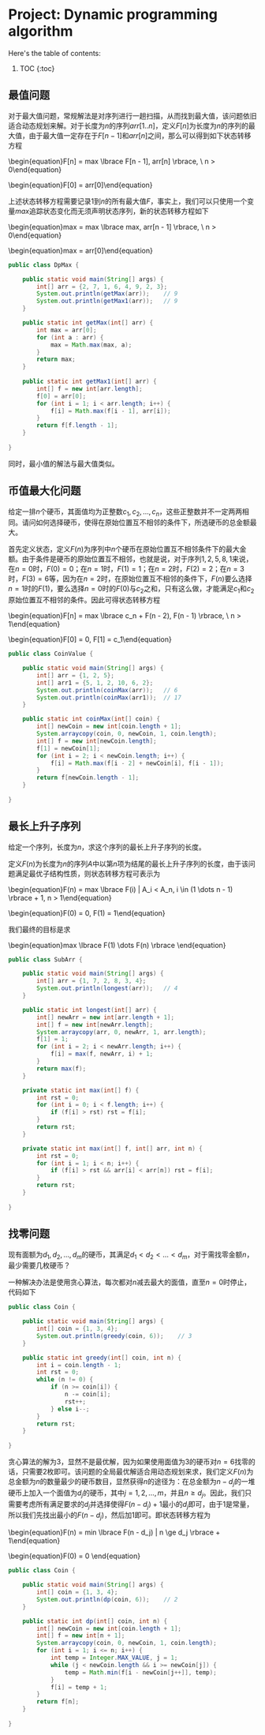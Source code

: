 # Project: Dynamic programming algorithm

Here's the table of contents:

1. TOC
{:toc}

## 最值问题

对于最大值问题，常规解法是对序列进行一趟扫描，从而找到最大值，该问题依旧适合动态规划来解。对于长度为$n$的序列$arr[1..n]$，定义$F[n]$为长度为$n$的序列的最大值，由于最大值一定存在于$F[n - 1]$和$arr[n]$之间，那么可以得到如下状态转移方程

\begin{equation}F[n] = max \lbrace F[n - 1], arr[n] \rbrace, \ n > 0\end{equation}

\begin{equation}F[0] = arr[0]\end{equation}

上述状态转移方程需要记录$1$到$n$的所有最大值$F$，事实上，我们可以只使用一个变量$max$追踪状态变化而无须声明状态序列，新的状态转移方程如下

\begin{equation}max = max \lbrace max, arr[n - 1] \rbrace, \ n > 0\end{equation}

\begin{equation}max = arr[0]\end{equation}

```java
public class DpMax {

    public static void main(String[] args) {
        int[] arr = {2, 7, 1, 6, 4, 9, 2, 3};
        System.out.println(getMax(arr));    // 9
        System.out.println(getMax1(arr));   // 9
    }

    public static int getMax(int[] arr) {
        int max = arr[0];
        for (int a : arr) {
            max = Math.max(max, a);
        }
        return max;
    }
    
    public static int getMax1(int[] arr) {
        int[] f = new int[arr.length];
        f[0] = arr[0];
        for (int i = 1; i < arr.length; i++) {
            f[i] = Math.max(f[i - 1], arr[i]);
        }
        return f[f.length - 1];
    }
    
}
```

同时，最小值的解法与最大值类似。

## 币值最大化问题

给定一排$n$个硬币，其面值均为正整数$c_1, c_2, \dots , c_n$，这些正整数并不一定两两相同。请问如何选择硬币，使得在原始位置互不相邻的条件下，所选硬币的总金额最大。

首先定义状态，定义$F(n)$为序列中$n$个硬币在原始位置互不相邻条件下的最大金额。由于条件是硬币的原始位置互不相邻，也就是说，对于序列$1, 2, 5, 8, 1$来说，在$n = 0$时，$F(0) = 0$；在$n = 1$时，$F(1) = 1$；在$n = 2$时，$F(2) = 2$；在$n = 3$时，$F(3) = 6$等，因为在$n = 2$时，在原始位置互不相邻的条件下，$F(n)$要么选择$n = 1$时的$F(1)$，要么选择$n = 0$时的$F(0)$与$c_2$之和，只有这么做，才能满足$c_1$和$c_2$原始位置互不相邻的条件。因此可得状态转移方程

\begin{equation}F[n] = max \lbrace c_n + F(n - 2), F(n - 1) \rbrace, \ n > 1\end{equation}

\begin{equation}F[0] = 0, F[1] = c_1\end{equation}

```java
public class CoinValue {

    public static void main(String[] args) {
        int[] arr = {1, 2, 5};
        int[] arr1 = {5, 1, 2, 10, 6, 2};
        System.out.println(coinMax(arr));   // 6
        System.out.println(coinMax(arr1));  // 17
    }

    public static int coinMax(int[] coin) {
        int[] newCoin = new int[coin.length + 1];
        System.arraycopy(coin, 0, newCoin, 1, coin.length);
        int[] f = new int[newCoin.length];
        f[1] = newCoin[1];
        for (int i = 2; i < newCoin.length; i++) {
            f[i] = Math.max(f[i - 2] + newCoin[i], f[i - 1]);
        }
        return f[newCoin.length - 1];
    }
    
}
```

## 最长上升子序列

给定一个序列，长度为$n$，求这个序列的最长上升子序列的长度。

定义$F(n)$为长度为$n$的序列$A$中以第$n$项为结尾的最长上升子序列的长度，由于该问题满足最优子结构性质，则状态转移方程可表示为

\begin{equation}F(n) = max \lbrace F(i) \| A_i < A_n, i \in (1 \dots n - 1) \rbrace + 1, n > 1\end{equation}

\begin{equation}F(0) = 0, F(1) = 1\end{equation}

我们最终的目标是求

\begin{equation}max \lbrace F(1) \dots F(n) \rbrace \end{equation}

```java
public class SubArr {

    public static void main(String[] args) {
        int[] arr = {1, 7, 2, 8, 3, 4};
        System.out.println(longest(arr));   // 4
    }

    public static int longest(int[] arr) {
        int[] newArr = new int[arr.length + 1];
        int[] f = new int[newArr.length];
        System.arraycopy(arr, 0, newArr, 1, arr.length);
        f[1] = 1;
        for (int i = 2; i < newArr.length; i++) {
            f[i] = max(f, newArr, i) + 1;
        }
        return max(f);
    }

    private static int max(int[] f) {
        int rst = 0;
        for (int i = 0; i < f.length; i++) {
            if (f[i] > rst) rst = f[i];
        }
        return rst;
    }

    private static int max(int[] f, int[] arr, int n) {
        int rst = 0;
        for (int i = 1; i < n; i++) {
            if (f[i] > rst && arr[i] < arr[n]) rst = f[i];
        }
        return rst;
    }
    
}
```

## 找零问题

现有面额为$d_1, d_2, \dots, d_m$的硬币，其满足$d_1 < d_2 < \dots < d_m$，对于需找零金额$n$，最少需要几枚硬币？

一种解决办法是使用贪心算法，每次都对$n$减去最大的面值，直至$n = 0$时停止，代码如下

```java
public class Coin {

    public static void main(String[] args) {
        int[] coin = {1, 3, 4};
        System.out.println(greedy(coin, 6));    // 3
    }

    public static int greedy(int[] coin, int n) {
        int i = coin.length - 1;
        int rst = 0;
        while (n != 0) {
            if (n >= coin[i]) {
                n -= coin[i];
                rst++;
            } else i--;
        }
        return rst;
    }
    
}
```

贪心算法的解为$3$，显然不是最优解，因为如果使用面值为$3$的硬币对$n = 6$找零的话，只需要$2$枚即可。该问题的全局最优解适合用动态规划来求，我们定义$F(n)$为总金额为$n$的数量最少的硬币数目，显然获得$n$的途径为：在总金额为$n - d_j$的一堆硬币上加入一个面值为$d_j$的硬币，其中$j = 1, 2, \dots, m$，并且$n \ge d_j$。因此，我们只需要考虑所有满足要求的$d_j$并选择使得$F(n - d_j) + 1$最小的$d_j$即可，由于$1$是常量，所以我们先找出最小的$F(n - d_j)$，然后加$1$即可。即状态转移方程为

\begin{equation}F(n) = min \lbrace F(n - d_j) \| n \ge d_j \rbrace + 1\end{equation}

\begin{equation}F(0) = 0 \end{equation}

```java
public class Coin {

    public static void main(String[] args) {
        int[] coin = {1, 3, 4};
        System.out.println(dp(coin, 6));    // 2
    }

    public static int dp(int[] coin, int n) {
        int[] newCoin = new int[coin.length + 1];
        int[] f = new int[n + 1];
        System.arraycopy(coin, 0, newCoin, 1, coin.length);
        for (int i = 1; i <= n; i++) {
            int temp = Integer.MAX_VALUE, j = 1;
            while (j < newCoin.length && i >= newCoin[j]) {
                temp = Math.min(f[i - newCoin[j++]], temp);
            }
            f[i] = temp + 1;
        }
        return f[n];
    }
    
}
```
